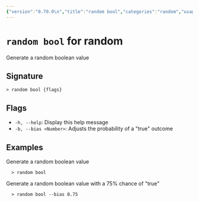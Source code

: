 ```yaml
---
{"version":"0.70.0\n","title":"random bool","categories":"random","usage":"Generate a random boolean value\n"}
---
```

<!-- THIS FILE IS GENERATED BY update_book_commands.cjs USING NUSHELL'S HELP COMMANDS.
REFRAIN FROM EDITING IT MANUALLY.-->
# <code>random bool</code> for random

<div class='command-title'>Generate a random boolean value</div>

## Signature

```> random bool {flags}```

## Flags

 * ```-h, --help```: Display this help message
 * ```-b, --bias <Number>```: Adjusts the probability of a "true" outcome
## Examples

  Generate a random boolean value
```shell
  > random bool
```
  Generate a random boolean value with a 75% chance of "true"
```shell
  > random bool --bias 0.75
```


